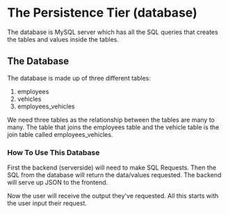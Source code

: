 # The Persistence Tier (database)
The database is MySQL server which has all the SQL queries that creates the tables and values inside the tables.

## The Database
The database is made up of three different tables:
1. employees
2. vehicles
3. employees_vehicles

We need three tables as the relationship between the tables are many to many.
The table that joins the employees table and the vehicle table is the join table called employees_vehicles.

### How To Use This Database
First the backend (serverside) will need to make SQL Requests. Then the SQL from the database will return the data/values requested.
The backend will serve up JSON to the frontend.

Now the user will receive the output they've requested.
All this starts with the user input their request.


